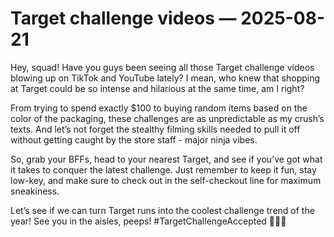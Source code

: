 # Target challenge videos — 2025-08-21

Hey, squad! Have you guys been seeing all those Target challenge videos blowing up on TikTok and YouTube lately? I mean, who knew that shopping at Target could be so intense and hilarious at the same time, am I right?

From trying to spend exactly $100 to buying random items based on the color of the packaging, these challenges are as unpredictable as my crush’s texts. And let’s not forget the stealthy filming skills needed to pull it off without getting caught by the store staff - major ninja vibes.

So, grab your BFFs, head to your nearest Target, and see if you’ve got what it takes to conquer the latest challenge. Just remember to keep it fun, stay low-key, and make sure to check out in the self-checkout line for maximum sneakiness.

Let’s see if we can turn Target runs into the coolest challenge trend of the year! See you in the aisles, peeps! #TargetChallengeAccepted 🛒🎯✨